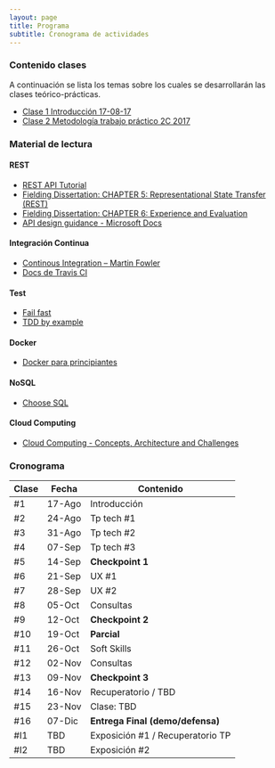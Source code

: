 ```yaml
---
layout: page
title: Programa
subtitle: Cronograma de actividades
---
```

### Contenido clases

A continuaci&oacute;n se lista los temas sobre los cuales se desarrollar&aacute;n las clases te&oacute;rico-pr&aacute;cticas.

* [Clase 1 Introducción 17-08-17](https://drive.google.com/open?id=0B7ZBqy_1wA07dFBkbWpuaGp4dEM0VnF2ZHVRVjJYTHp0Ykhr)
* [Clase 2 Metodología trabajo práctico 2C 2017](http://slides.com/gabrielfusca/tp-2c-2017#/)

### Material de lectura

#### REST

* [REST API Tutorial](http://www.restapitutorial.com/)
* [Fielding Dissertation: CHAPTER 5: Representational State Transfer (REST)](https://www.ics.uci.edu/~fielding/pubs/dissertation/rest_arch_style.htm)
* [Fielding Dissertation: CHAPTER 6: Experience and Evaluation](https://www.ics.uci.edu/~fielding/pubs/dissertation/evaluation.htm)
* [API design guidance - Microsoft Docs](https://docs.microsoft.com/en-us/azure/architecture/best-practices/api-design)

#### Integraci&oacute;n Continua

* [Continous Integration – Martin Fowler](http://www.martinfowler.com/articles/continuousIntegration.html)
* [Docs de Travis CI](http://docs.travis-ci.com/user/for-beginners/)

#### Test

* [Fail fast](http://www.martinfowler.com/ieeeSoftware/failFast.pdf)
* [TDD by example](http://www.eecs.yorku.ca/course_archive/2003-04/W/3311/sectionM/case_studies/money/KentBeck_TDD_byexample.pdf)

#### Docker

* [Docker para principiantes](https://prakhar.me/docker-curriculum/)

#### NoSQL

* [Choose SQL](https://stateofprogress.blog/choose-sql-d017cfc08870)

#### Cloud Computing

* [Cloud Computing - Concepts, Architecture and Challenges](https://drive.google.com/open?id=0B3RbSZXZ7S-_VkwxOVl2ajVjQUE)


### Cronograma

| Clase | Fecha | Contenido |
| ----- | ----- | --------- |
| #1 | 17-Ago | Introducci&oacute;n |
| #2 | 24-Ago | Tp tech #1 |
| #3 | 31-Ago | Tp tech #2 |
| #4 | 07-Sep | Tp tech #3 |
| #5 | 14-Sep | **Checkpoint 1** |
| #6 | 21-Sep | UX #1 |
| #7 | 28-Sep | UX #2 |
| #8 | 05-Oct | Consultas |
| #9 | 12-Oct | **Checkpoint 2** |
| #10 | 19-Oct | **Parcial** |
| #11 | 26-Oct | Soft Skills |
| #12 | 02-Nov | Consultas |
| #13 | 09-Nov | **Checkpoint 3** |
| #14 | 16-Nov | Recuperatorio / TBD |
| #15 | 23-Nov | Clase: TBD |
| #16 | 07-Dic | **Entrega Final (demo/defensa)** |
| #I1 | TBD | Exposici&oacute;n #1 / Recuperatorio TP |
| #I2 | TBD | Exposici&oacute;n #2 |
